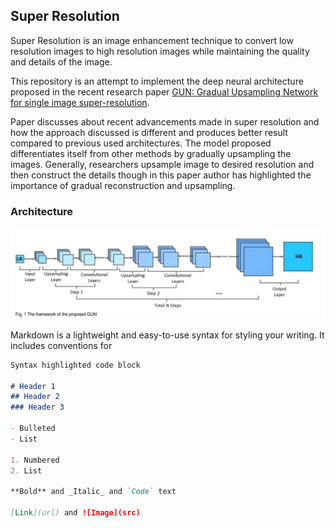## Super Resolution

Super Resolution is an image enhancement technique to convert low resolution images to high resolution images while maintaining the quality and details of the image.

This repository is an attempt to implement the deep neural architecture proposed in the recent research paper [GUN: Gradual Upsampling Network for single image super-resolution](http://arxiv.org/abs/1703.04244).

Paper discusses about recent advancements made in super resolution and how the approach discussed is different and produces better result compared to previous used architectures. The model proposed differentiates itself from other methods by gradually upsampling the images. Generally, researchers upsample image to desired resolution and then construct the details though in this paper author has highlighted the importance of gradual reconstruction and upsampling.    

### Architecture
![Architecture Image, also fig.1 in the original paper](https://github.com/dikshant2210/Super-Resolution/blob/master/architecture/gun.png)

Markdown is a lightweight and easy-to-use syntax for styling your writing. It includes conventions for

```markdown
Syntax highlighted code block

# Header 1
## Header 2
### Header 3

- Bulleted
- List

1. Numbered
2. List

**Bold** and _Italic_ and `Code` text

[Link](url) and ![Image](src)
```
